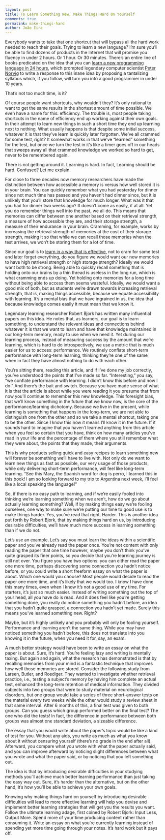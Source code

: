 ```yaml
---
layout: post
title: To Learn Something New, Make Things Hard On Yourself
comments: true
permalink: make-things-hard
author: João Eira
---
```


Everybody wants to take that one shortcut that will bypass all the hard work needed to reach their goals. Trying to learn a new language? I’m sure you’ll be able to find dozens of products in the Internet that will promise you fluency in under 2 hours. Or 1 hour. Or 30 minutes. There’s an entire line of books predicated on the idea that you can [learn a new programming language in 24 hours](https://www.amazon.com/s/ref=nb_sb_noss_2?url=search-alias%3Dstripbooks&field-keywords=teach+yourself+24+hours), which prompted legendary computer scientist [Peter Norvig](http://norvig.com/21-days.html) to write a response to this inane idea by proposing a tantalizing syllabus which, if you follow, will turn you into a good programmer in under 10 years.

That’s not too much time, is it?

Of course people want shortcuts, why wouldn’t they? It’s only rational to want to get the same results in the shortest amount of time possible. We even have a name for this: efficiency. The trouble is, most people taking shortcuts in the name of efficiency end up working against their own goals. In their attempt to learn new things in such a short time they end up learning next to nothing. What usually happens is that despite some initial success, whatever it is that they’ve learn is quickly later forgotten. We’ve all crammed for some test, right? It somewhat works in that we’ve “learned” something for the test, but once we turn the test in it’s like a timer goes off in our heads that sweeps away all that crammed knowledge we worked so hard to get, never to be remembered again.

There is not getting around it. Learning is hard. In fact, Learning should be hard. Confused? Let me explain.

For close to three decades now memory researchers have made the distinction between how accessible a memory is versus how well stored it is in your brain. You can quickly remember what you had yesterday for dinner since not much time has passed and you haven’t had dinner since, but it is unlikely that you’ll store that knowledge for much longer. What was it that you had for dinner two weeks ago? It doesn’t come as easily, if at all. Yet you do remember things well into the past, we all do. This means that memories can differ between one another based on their retrieval strength, a measure of how accessible they are, and their storage strength, a measure of their endurance in your brain. Cramming, for example, works by increasing the retrieval strength of memories at the cost of their storage strength, making it so that while we can recall those memories when the test arrives, we won’t be storing them for a lot of time.

Since our goal is to [learn in a way that is effective](http://superpoweredmemory.com/becoming-an-effective-leaner), not to cram for some test and later forget everything, do you figure we would want our new memories to have high retrieval strength or high storage strength? Ideally we would want both to be strong. Being able to quickly recall something that is holding onto our brains by a thin thread is useless in the long run, which is what cramming ends up doing. Yet holding onto memories for a long time without being able to access them seems wasteful. Ideally, we would want a good mix of both, but as students we’re drawn towards increasing retrieval strength, that is, making things accessible, because we equate accessibility with learning. It’s a mental bias that we have ingrained in us, the idea that because knowledge comes easily it must mean that we know it.

Legendary learning researcher Robert Bjork has written many influential papers on this idea. He notes that, as learners, our goal is to learn something, to understand the relevant ideas and connections behind whatever it is that we want to learn and have that knowledge maintained in our long-term memory, ready to use when we need it. Yet during our learning process, instead of measuring success by the amount that we’re learning, which is hard to do introspectively, we use a metric that is much easier for us to access: performance. We routinely conflate short-term performance with long-term learning, thinking they’re one of the same when in fact they have almost nothing to do with each other.

You’re sitting there, reading this article, and if I’ve done my job correctly, you’ve understood the points that I’ve made so far. “Interesting,” you say, “we conflate performance with learning. I didn’t know this before and now I do.” And there’s the bait and switch. Because you have made sense of what it is that the article is about while you were reading it you presume that from now you’ll continue to remember this new knowledge. This foresight bias, that we’ll know something in the future that we know now, is the core of the performance/learning dichotomy. Because we live in the present, while learning is something that happens in the long-term, we are not able to distinguish one from the other and so we take a mental shortcut, taking one to be the other. Since I know this now it means I’ll know it in the future. If it sounds hard to imagine that you haven’t learned anything from this article when you feel so certain that you have, think on how many articles you’ve read in your life and the percentage of them where you still remember what they were about, the points that they made, their arguments.

This is why products selling quick and easy recipes to learn something new will forever be something we’ll have to live with. Not only do we want to learn new things as fast as possible, our very usage of those products, while only delivering short-term performance, will feel like long-term learning. “See this Mary, the Spanish word for dog is perro, I learned this in this book! I am so looking forward to my trip to Argentina next week, I’ll feel like a local speaking the language!”

So, if there is no easy path to learning, and if we’re easily fooled into thinking we’re learning something when we aren’t, how do we go about actually learning something? Well, if by making things easy we’re fooling ourselves, one way to make sure we’re putting our time to good use is to make things harder. Yes, you’ve read that right. Harder. This is another idea put forth by Robert Bjork, that by making things hard on us, by introducing desirable difficulties, we’ll have much more success in learning something than if we do not.

Let’s use an example. Let’s say you must learn the ideas within a scientific paper and you’ve already read the paper once. You’re not content with only reading the paper that one time however, maybe you don’t think you’ve quite grasped its finer points, so you decide that you’re learning journey is still not over. You figure you have two options: you can either read the paper one more time, perhaps discovering some connection you hadn’t notice before, or you could write a short freeform essay on what the paper is about. Which one would you choose? Most people would decide to read the paper one more time, and it’s likely that we would too. I know I have done this many times, even when I know it’s not a good use of my time. For starters, it’s just so much easier. Instead of writing something out the top of your head, all you have do is read. And it does feel like you’re getting something done, you really do notice something you hadn’t before, an idea that you hadn’t quite grasped, a connection you hadn’t yet made. Surely this means you’ve learned something new. Right?

Maybe, but it’s highly unlikely and you probably will only be fooling yourself. Performance and learning aren’t the same thing. While you may have noticed something you hadn’t before, this does not translate into you knowing it in the future, when you need it for, say, an exam.

A much better strategy would have been to write an essay on what the paper is about. Sure, it’s hard. You’re feeling lazy and writing is mentally taxing. But again and again, what the research has demonstrated is that by recalling memories from your mind is a fantastic technique that improves how well those memories are stored. Consider the following study from Larsen, Butler, and Roediger. They wanted to investigate whether retrieval practice, i.e., testing a subject’s memory by having him complete an actual test, enhanced the long-term retention of medical information. They divided subjects into two groups that were to study material on neurological disorders, but one group would take a series of three short-answer tests on the material every two weeks while the other would study a review sheet in that same interval. After 6 months of this, a final test was given to both groups. Can you guess which group performed better on the final test? The one who did the tests! In fact, the difference in performance between both groups was almost one standard deviation, a sizeable difference.

The essay that you would write about the paper’s topic would be like a kind of test for you. Without any aids, you write as much as what you know about it without censuring yourself (there’s no grade in the end after all). Afterward, you compare what you wrote with what the paper actually said, and you can improve afterward by noticing slight differences between what you wrote and what the paper said, or by noticing that you left something out.

The idea is that by introducing desirable difficulties in your studying methods you’ll achieve much better learning performance than just taking the easy way out. Sure, it’s harder than the alternative, but on the other hand, it’s how you’ll be able to achieve your own goals.

Knowing why making things hard on yourself by introducing desirable difficulties will lead to more effective learning will help you devise and implement better learning strategies that will get you the results you want. Follow the ultimate learning adage, first coined by Robert Bjork: Input Less, Output More.  Spend more of your time producing content rather than consuming it. Write an essay on what you’re currently learning instead of spending yet more time going through your notes. It’s hard work but it pays off.  
